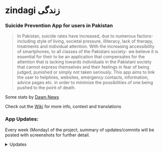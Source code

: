 # zindagi زندگی
### Suicide Prevention App for users in Pakistan

>In Pakistan, suicide rates have increased, due to numerous factors- including style of living, societal pressure, illiteracy,
lack of therapy, treatments and individual attention. With the increasing accessibility of smartphones, to all classes of the
Pakistani society- we believe it is essential for their to be an application that compensates for the attention that is lacking towards
individuals in the Pakistani society that cannot express themselves and their feelings in fear of being judged, punished or simply
not taken seriously. This app aims to link the user to helplines, websites, emergency contacts, information, advice pages etc. in order to minimize the possibilities of one being pushed to the point of death. 

Some stats by [Dawn News](https://www.dawn.com/news/1448391)

Check out the [Wiki](https://github.com/nhussain2/zindagi/wiki) for more info, context and translations

### App Updates:
Every week (Monday) of the project, summary of updates/commits will be posted with screenshots for further detail.

<details>
  <summary> Updates </summary>
  <details>
    <summary><b> 9/9/2019 </b></summary>
    Added bottom navigation, basic app skeleton structure, fragmented page design, themes <br>
    <img src ="https://github.com/nhussain2/zindagi/blob/master/project%20ss/Screenshot_1568091358.png" width=200>
    <img src ="https://github.com/nhussain2/zindagi/blob/master/project%20ss/Screenshot_1568091361.png" width=200>
    <img src ="https://github.com/nhussain2/zindagi/blob/master/project%20ss/Screenshot_1568091363.png" width=200>
    <img src ="https://github.com/nhussain2/zindagi/blob/master/project%20ss/Screenshot_1568091365.png" width=200>
    
  </details>
</details>

